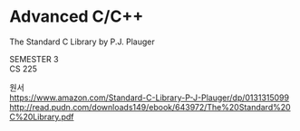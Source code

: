 # Advanced C/C++
The Standard C Library
by P.J. Plauger

SEMESTER 3<br>
CS 225

원서<br>
https://www.amazon.com/Standard-C-Library-P-J-Plauger/dp/0131315099<br>
http://read.pudn.com/downloads149/ebook/643972/The%20Standard%20C%20Library.pdf
